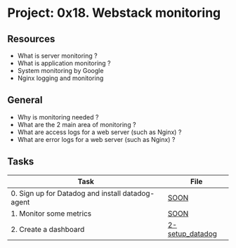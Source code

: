 # Project: 0x18. Webstack monitoring

## Resources

* What is server monitoring ?
* What is application monitoring ?
* System monitoring by Google
* Nginx logging and monitoring

## General

* Why is monitoring needed ?
* What are the 2 main area of monitoring ?
* What are access logs for a web server (such as Nginx) ?
* What are error logs for a web server (such as Nginx) ?

## Tasks

| Task | File |
| ---- | ---- |
| 0. Sign up for Datadog and install datadog-agent | [SOON](./) |
| 1. Monitor some metrics | [SOON](./) |
| 2. Create a dashboard | [2-setup_datadog](./2-setup_datadog) |
